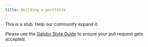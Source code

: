 ```yaml
---
title: Building a portfolio
---
```


This is a stub. Help our community expand it.

Please use the [Gatsby Style Guide](/docs/gatsby-style-guide/) to ensure your
pull request gets accepted.
